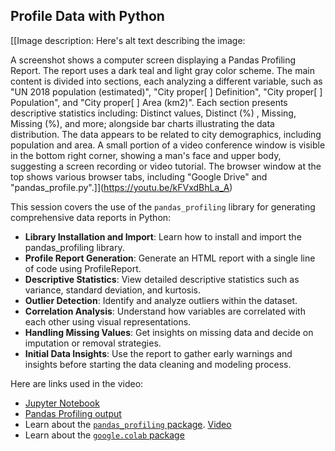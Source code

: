 ## Profile Data with Python

[[Image description: Here's alt text describing the image:

A screenshot shows a computer screen displaying a Pandas Profiling Report.  The report uses a dark teal and light gray color scheme.  The main content is divided into sections, each analyzing a different variable, such as "UN 2018 population (estimated)", "City proper[ ] Definition", "City proper[ ] Population", and "City proper[ ] Area (km2)". Each section presents descriptive statistics including: Distinct values, Distinct (%) , Missing, Missing (%), and more; alongside bar charts illustrating the data distribution. The data appears to be related to city demographics, including population and area. A small portion of a video conference window is visible in the bottom right corner, showing a man's face and upper body, suggesting a screen recording or video tutorial.  The browser window at the top shows various browser tabs, including "Google Drive" and "pandas_profile.py".]](https://youtu.be/kFVxdBhLa_A)

This session covers the use of the `pandas_profiling` library for generating comprehensive data reports in Python:

- **Library Installation and Import**: Learn how to install and import the pandas_profiling library.
- **Profile Report Generation**: Generate an HTML report with a single line of code using ProfileReport.
- **Descriptive Statistics**: View detailed descriptive statistics such as variance, standard deviation, and kurtosis.
- **Outlier Detection**: Identify and analyze outliers within the dataset.
- **Correlation Analysis**: Understand how variables are correlated with each other using visual representations.
- **Handling Missing Values**: Get insights on missing data and decide on imputation or removal strategies.
- **Initial Data Insights**: Use the report to gather early warnings and insights before starting the data cleaning and modeling process.

Here are links used in the video:

- [Jupyter Notebook](https://colab.research.google.com/drive/1hFo_zvBuKw_ugxRjX4XUSh65-hAvl7X0)
- [Pandas Profiling output](https://drive.google.com/file/d/1cqu52zgddCJqzbLd7xqDC2RXPNkufFlN/view)
- Learn about the [`pandas_profiling` package](https://github.com/ydataai/ydata-profiling). [Video](https://youtu.be/Ef169VELt5o)
- Learn about the [`google.colab` package](https://colab.research.google.com/notebooks/io.ipynb)
